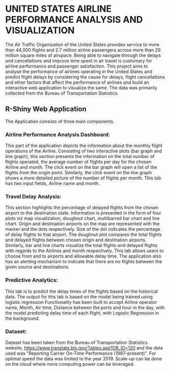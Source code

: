 # UNITED STATES AIRLINE PERFORMANCE ANALYSIS AND VISUALIZATION   
 
The Air Traffic Organization of the United States provides service to more than 44,000 flights and 2.7 million airline passengers across more than 29 million square miles of airspace. Being able to navigate through the delays and cancellations and improve time spent in air travel is customary for airline performance and passenger satisfaction. 
This project aims to analyse the performance of airlines operating in the United States and predict flight delays by considering the cause for delays, flight cancellations and other factors that affect the performance of airlines and build an interactive web application to visualize the same. The data was primarily collected from the Bureau of Transportation Statistics. 
 
## R-Shiny Web Application 
The Application consists of three main components. 
### Airline Performance Analysis Dashboard:  
This part of the application depicts the information about the monthly flight operations of the Airline. Consisting of two interactive plots (bar graph and line graph), this section presents the information on the total number of flights operated, the average number of flights per day for the chosen Airline and month. The click event on the bar graph will open a list of the flights from the origin point. Similarly, the click event on the line graph shows a more detailed picture of the number of flights per month. This tab has two input fields, Airline name and month.  
 
### Travel Delay Analysis: 
This section highlights the percentage of delayed flights from the chosen airport to the destination state. Information is presented in the form of four plots viz map visualization, doughnut chart, multibarred bar chart and line chart. Origin and destination airports on the map are represented with the marker and the dots respectively. Size of the dot indicates the percentage of delay flights to that airport. The doughnut plot compares the total flights and delayed flights between chosen origin and destination airports. Similarly, bar and line charts visualize the total flights and delayed flights with regards to the Airlines and month respectively. This tab allows users to choose from and to airports and allowable delay time. The application also has an alerting mechanism to indicate that there are no flights between the given source and destinations.  
 
### Predictive Analytics: 
This tab is to predict the delay times of the flights based on the historical data. The output for this tab is based on the model being trained using logistic regression Functionality has been built to accept Airline operator name, Month, Air time, Distance between the ports and hour in the day, with the model predicting delay time of each flight, with Logistic Regression in the background. 

### Dataset:

Dataset has been taken from the Bureau of Transportation Statistics website, https://www.transtats.bts.gov/Tables.asp?DB_ID=120 and the data used was "Reporting Carrier On-Time Performance (1987-present)". For optimal speed the data was limited to the year 2019. Scale-up can be done on the cloud where more computing power can be leveraged.
